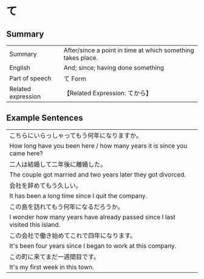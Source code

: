 # て

## Summary

<table><tr>   <td>Summary</td>   <td>After/since a point in time at which something takes place.</td></tr><tr>   <td>English</td>   <td>And; since; having done something</td></tr><tr>   <td>Part of speech</td>   <td>て Form</td></tr><tr>   <td>Related expression</td>   <td>【Related Expression: てから】</td></tr></table>

## Example Sentences

<table><tr><td>こちらにいらっしゃってもう何年になりますか。</td></tr><tr><td>How long have you been here / how many years it is since you came here?</td></tr><tr><td>二人は結婚して二年後に離婚した。</td></tr><tr><td>The couple got married and two years later they got divorced.</td></tr><tr><td>会社を辞めてもう久しい。</td></tr><tr><td>It has been a long time since I quit the company.</td></tr><tr><td>この島を訪れてもう何年になるだろうか。</td></tr><tr><td>I wonder how many years have already passed since I last visited this island.</td></tr><tr><td>この会社で働き始めてこれで四年になります。</td></tr><tr><td>It's been four years since I began to work at this company.</td></tr><tr><td>この町に来てまだ一週間目です。</td></tr><tr><td>It's my first week in this town.</td></tr></table>

